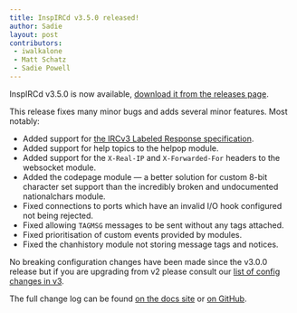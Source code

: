 ```yaml
---
title: InspIRCd v3.5.0 released!
author: Sadie
layout: post
contributors:
 - iwalkalone
 - Matt Schatz
 - Sadie Powell
---
```


InspIRCd v3.5.0 is now available, [download it from the releases page](https://github.com/inspircd/inspircd/releases/tag/v3.5.0).

This release fixes many minor bugs and adds several minor features. Most notably:

- Added support for [the IRCv3 Labeled Response specification](https://ircv3.net/specs/extensions/labeled-response.html).
- Added support for help topics to the helpop module.
- Added support for the `X-Real-IP` and `X-Forwarded-For` headers to the websocket module.
- Added the codepage module &mdash; a better solution for custom 8-bit character set support than the incredibly broken and undocumented nationalchars module.
- Fixed connections to ports which have an invalid I/O hook configured not being rejected.
- Fixed allowing `TAGMSG` messages to be sent without any tags attached.
- Fixed prioritisation of custom events provided by modules.
- Fixed the chanhistory module not storing message tags and notices.

No breaking configuration changes have been made since the v3.0.0 release but if you are upgrading from v2 please consult our [list of config changes in v3](https://docs.inspircd.org/3/breaking-changes).

<!--more-->

The full change log can be found [on the docs site](https://docs.inspircd.org/3/change-log/#inspircd-350) or [on GitHub](https://github.com/inspircd/inspircd/compare/v3.4.0...v3.5.0).
